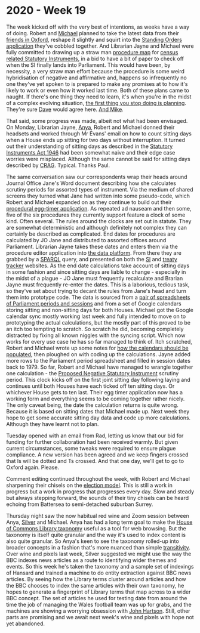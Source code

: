 # 2020 - Week 19

The week kicked off with the very best of intentions, as weeks have a way of doing. Robert and [Michael](https://twitter.com/fantasticlife) planned to take the latest data from their [friends in Oxford](https://parlrulesdata.org/), reshape it slightly and squirt into the [Standing Orders application](http://standing-orders.herokuapp.com/) they've cobbled together. And Librarian Jayne and Michael were fully committed to drawing up a straw man [procedure map](https://ukparliament.github.io/ontologies/procedure/procedure-ontology.html#maps) for [census related Statutory Instruments](https://trello.com/c/RQYwEsDy/102-census-si-map), in a bid to have a bit of paper to check off when the SI finally lands into Parliament. This would have been, by necessity, a very straw man effort because the procedure is some weird hybridisation of negative and affirmative and, happens so infrequently no one they've yet spoken to is prepared to make any promises at to how it's likely to work or even how it worked last time. Both of these plans came to naught. If there's one thing they need to learn, it's when you're in the midst of a complex evolving situation, [the first thing you stop doing is planning](https://www.boost.co.nz/blog/2018/08/dave-snowden-complex-systems). They're sure [Dave](https://twitter.com/snowded) would agree here. [And Mike](https://www.youtube.com/watch?v=OL_-C5O1FW4).

That said, some progress was made, albeit not what had been envisaged. On Monday, Librarian Jayne, [Anya](https://twitter.com/bitten_), Robert and Michael donned their headsets and worked through Mr Evans' email on how to count sitting days when a House ends up sitting for two days without interruption. It turned out their understanding of sitting days as described in the [Statutory Instruments Act 1946](https://www.legislation.gov.uk/ukpga/Geo6/9-10/36/contents) had been somewhat naive and their edge case worries were misplaced. Although the same cannot be said for sitting days described by [CRAG](http://www.legislation.gov.uk/ukpga/2010/25/contents). Typical. Thanks Paul. 

The same conversation saw our correspondents wrap their heads around Journal Office Jane's Word document describing how she calculates scrutiny periods for assorted types of instrument. Via the medium of shared screens they turned what Jane had written into some pseudo-code, which Robert and Michael expanded on as they continue to build out their [procedural egg-timer application](http://parliament-calendar.herokuapp.com/). As repeated ad nauseam and then some, five of the six procedures they currently support feature a clock of some kind. Often several. The rules around the clocks are set out in statute. They are somewhat deterministic and although definitely not complex they can certainly be described as complicated. End dates for procedures are calculated by JO Jane and distributed to assorted offices around Parliament. Librarian Jayne takes these dates and enters them via the procedure editor application into [the data platform](https://api.parliament.uk/). From there they are grabbed by a [SPARQL](https://en.wikipedia.org/wiki/SPARQL) query, and presented on both the [SI](https://statutoryinstruments.parliament.uk/) and [treaty tracker](https://treaties.parliament.uk/) websites. As the end date calculations take account of sitting days in some fashion and since sitting days are liable to change - especially in the midst of a plague - JO Jane must frequently recalculate and Brarian Jayne must frequently re-enter the dates. This is a laborious, tedious task, so they've set about trying to decant the rules from Jane's head and turn them into prototype code. The data is sourced from a [pair of spreadsheets of Parliament periods and sessions](https://docs.google.com/spreadsheets/d/1e3AnQebAO5ug-Pc_0qDq9KkyZiy0dRhJMvm0lRRJOXk/edit?usp=sharing) and from a set of Google calendars storing sitting and non-sitting days for both Houses. Michael got the Google calendar sync mostly working last week and fully intended to move on to prototyping the actual calculations, but the mostly part of this proved to be an itch too tempting to scratch. So scratch he did, becoming completely distracted by fixing all known niggles with the syncing script. Which now works for every use case he has so far managed to think of. Itch scratched, Robert and Michael wrote up some notes for [how the calendars should be populated](http://parliament-calendar.herokuapp.com/meta/calendar-sync), then ploughed on with coding up the calculations. Jayne added more rows to the Parliament period spreadsheet and filled in session dates back to 1979. So far, Robert and Michael have managed to wrangle together one calculation - the [Proposed Negative Statutory Instrument](https://www.parliament.uk/site-information/glossary/proposed-negative-statutory-instrument/) scrutiny period. This clock kicks off on the first joint sitting day following laying and continues until both Houses have each ticked off ten sitting days. Or whichever House gets to ten last. Their egg timer application now has a working form and everything seems to be coming together rather nicely. The only caveat being, the date the calculation returns is quite wrong. Because it is based on sitting dates that Michael made up. Next week they hope to get some accurate sitting day data and code up more calculations. Although they have learnt not to plan.

Tuesday opened with an email from Rad, letting us know that our bid for funding for further collaboration had been received warmly. But given current circumstances, some tweaks were required to ensure plague compliance. A new version has been agreed and we keep fingers crossed that Is will be dotted and Ts crossed. And that one day, we'll get to go to Oxford again. Please.

Comment editing continued throughout the week, with Robert and Michael sharpening their chisels on the [election model](https://ukparliament.github.io/ontologies/election/election-ontology.html). This is still a work in progress but a work in progress that progresses every day. Slow and steady but always stepping forward, the sounds of their tiny chisels can be heard echoing from Battersea to semi-detached suburban Surrey.

Thursday night saw the now habitual red wine and Zoom session between Anya, [Silver](https://twitter.com/silveroliver) and Michael. Anya has had a long term goal to make the [House of Commons Library taxonomy](https://api.parliament.uk/vocabulary/browser/) useful as a tool for web browsing. But the taxonomy is itself quite granular and the way it's used to index content is also quite granular. So Anya's keen to see the taxonomy rolled-up into broader concepts in a fashion that's more nuanced than simple [transitivity](https://www.w3.org/TR/skos-primer/#sectransitivebroader). Over wine and pixels last week, Silver suggested we might use the way the BBC indexes news articles as a route to identifying wider themes and events. So this week he's taken the taxonomy and a sample set of indexings of Hansard and trained a machine to do entity extraction against BBC news articles. By seeing how the Library terms cluster around articles and how the BBC chooses to index the same articles with their own taxonomy, he hopes to generate a fingerprint of Library terms that map across to a wider BBC concept. The set of articles he used for testing date from around the time the job of managing the Wales football team was up for grabs, and the machines are showing a worrying obsession with [John Hartson](https://en.wikipedia.org/wiki/John_Hartson). Still, other parts are promising and we await next week's wine and pixels with hope not yet abandoned.